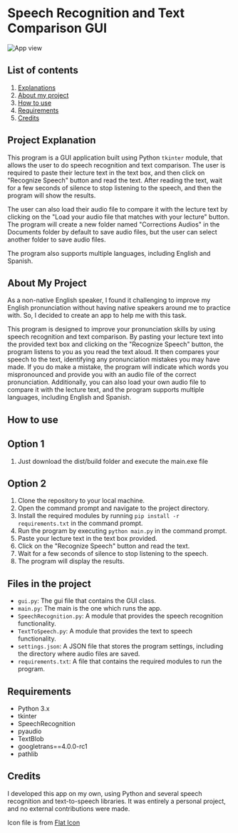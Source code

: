 # Speech Recognition and Text Comparison GUI

![App view](public/photo.jpg)

## List of contents
1. [Explanations](ProjectExplanations)
2. [About my project](AboutMyProject)
3. [How to use](Howtouse)
4. [Requirements](Requirements)
4. [Credits](Credits)

## Project Explanation
This program is a GUI application built using Python `tkinter` module, that allows the user to do speech recognition and text comparison. The user is required to paste their lecture text in the text box, and then click on "Recognize Speech" button and read the text. After reading the text, wait for a few seconds of silence to stop listening to the speech, and then the program will show the results.

The user can also load their audio file to compare it with the lecture text by clicking on the "Load your audio file that matches with your lecture" button. The program will create a new folder named "Corrections Audios" in the Documents folder by default to save audio files, but the user can select another folder to save audio files.

The program also supports multiple languages, including English and Spanish.

## About My Project
As a non-native English speaker, I found it challenging to improve my English pronunciation without having native speakers around me to practice with. So, I decided to create an app to help me with this task.

This program is designed to improve your pronunciation skills by using speech recognition and text comparison. By pasting your lecture text into the provided text box and clicking on the "Recognize Speech" button, the program listens to you as you read the text aloud. It then compares your speech to the text, identifying any pronunciation mistakes you may have made. If you do make a mistake, the program will indicate which words you mispronounced and provide you with an audio file of the correct pronunciation. Additionally, you can also load your own audio file to compare it with the lecture text, and the program supports multiple languages, including English and Spanish.

## How to use

## Option 1
1. Just download the dist/build folder and execute the main.exe file

## Option 2
1.  Clone the repository to your local machine.
2.  Open the command prompt and navigate to the project directory.
3.  Install the required modules by running `pip install -r requirements.txt` in the command prompt.
4.  Run the program by executing `python main.py` in the command prompt.
5.  Paste your lecture text in the text box provided.
6.  Click on the "Recognize Speech" button and read the text.
7.  Wait for a few seconds of silence to stop listening to the speech.
8.  The program will display the results.

## Files in the project

*   `gui.py`: The gui file that contains the GUI class.
*   `main.py`: The main is the one which runs the app.
*   `SpeechRecognition.py`: A module that provides the speech recognition functionality.
*   `TextToSpeech.py`: A module that provides the text to speech functionality.
*   `settings.json`: A JSON file that stores the program settings, including the directory where audio files are saved.
*   `requirements.txt`: A file that contains the required modules to run the program.

## Requirements

*   Python 3.x
*   tkinter
*   SpeechRecognition
*   pyaudio
*   TextBlob
*   googletrans==4.0.0-rc1
*   pathlib


## Credits
I developed this app on my own, using Python and several speech recognition and text-to-speech libraries. It was entirely a personal project, and no external contributions were made.

Icon file is from [Flat Icon](https://www.flaticon.com/free-icon/linguistics_4459205?term=english+learning&page=1&position=10&origin=search&related_id=4459205) 